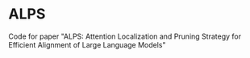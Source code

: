 # ALPS
Code for paper "ALPS: Attention Localization and Pruning Strategy for Efficient Alignment of Large Language Models"
